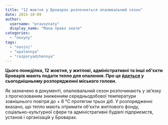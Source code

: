 ```yaml
---
title: "12 жовтня у Броварах розпочнеться опалювальний сезон"
date: 2015-10-09
author: 
  username: "pravoznaty"
  display_name: "Маєш право знати"
categories: 
  - "novyny"
tags: 
  - "novini"
  - "opalennya"
  - "rozporyadzhennya"
---
```


**Цього понеділка, 12 жовтня, у житлові, адміністративні та інші об'єкти Броварів мають подати тепло для опалення. Про це [йдеться](https://docs.brovary.org/p30147/09.10.2015/171) у сьогоднішньому розпорядженні міського голови.**

Як зазначено в документі, опалювальний сезон розпочинають у зв’язку з прогнозованим зниженням середньодобової температури зовнішнього повітря до + 8 °С протягом трьох діб. У розпорядженні вказано, що тепло мають отримати об'єкти житлового фонду, соціально-культурної сфери та адміністративні будівлі підприємств, установ і організацій у Броварах.
